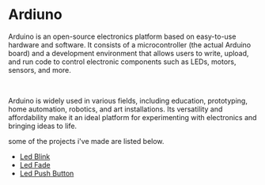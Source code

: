 # Ardiuno
  <p>Arduino is an open-source electronics platform based on easy-to-use hardware and software. It consists of a microcontroller (the actual Arduino board) and a development environment that allows users to write, upload, and run code to control electronic components such as LEDs, motors, sensors, and more.</p>
  <br>
  <p>Arduino is widely used in various fields, including education, prototyping, home automation, robotics, and art installations. Its versatility and affordability make it an ideal platform for experimenting with electronics and bringing ideas to life.</p>
  <p>some of the projects i've made are listed below.</p>
    <ul class="repo-list">
        <li><a href="Ardiuno programms\LED_BLINK_LED_OUT\LED_BLINK_LED_OUT.ino ">Led Blink</a></li>
        <li><a href="Ardiuno programms\Led_Fade\Led_Fade.ino">Led Fade</a></li>
        <li><a href="Ardiuno programms\LED_WITH_PUSH_BUTTON\LED_WITH_PUSH_BUTTON.ino">Led Push Button</a></li>
        </ul>
